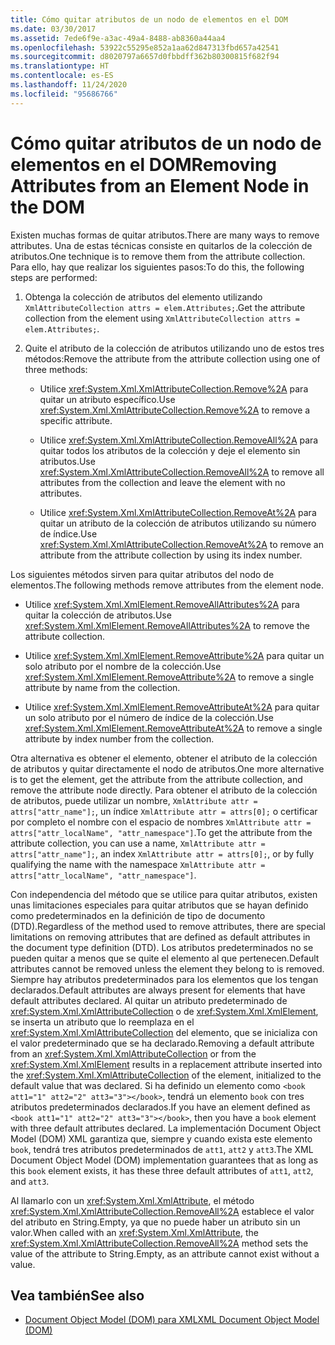 ```yaml
---
title: Cómo quitar atributos de un nodo de elementos en el DOM
ms.date: 03/30/2017
ms.assetid: 7ede6f9e-a3ac-49a4-8488-ab8360a44aa4
ms.openlocfilehash: 53922c55295e852a1aa62d847313fbd657a42541
ms.sourcegitcommit: d8020797a6657d0fbbdff362b80300815f682f94
ms.translationtype: HT
ms.contentlocale: es-ES
ms.lasthandoff: 11/24/2020
ms.locfileid: "95686766"
---
```

# <a name="removing-attributes-from-an-element-node-in-the-dom"></a><span data-ttu-id="72c5f-102">Cómo quitar atributos de un nodo de elementos en el DOM</span><span class="sxs-lookup"><span data-stu-id="72c5f-102">Removing Attributes from an Element Node in the DOM</span></span>

<span data-ttu-id="72c5f-103">Existen muchas formas de quitar atributos.</span><span class="sxs-lookup"><span data-stu-id="72c5f-103">There are many ways to remove attributes.</span></span> <span data-ttu-id="72c5f-104">Una de estas técnicas consiste en quitarlos de la colección de atributos.</span><span class="sxs-lookup"><span data-stu-id="72c5f-104">One technique is to remove them from the attribute collection.</span></span> <span data-ttu-id="72c5f-105">Para ello, hay que realizar los siguientes pasos:</span><span class="sxs-lookup"><span data-stu-id="72c5f-105">To do this, the following steps are performed:</span></span>  
  
1. <span data-ttu-id="72c5f-106">Obtenga la colección de atributos del elemento utilizando `XmlAttributeCollection attrs = elem.Attributes;`.</span><span class="sxs-lookup"><span data-stu-id="72c5f-106">Get the attribute collection from the element using `XmlAttributeCollection attrs = elem.Attributes;`.</span></span>  
  
2. <span data-ttu-id="72c5f-107">Quite el atributo de la colección de atributos utilizando uno de estos tres métodos:</span><span class="sxs-lookup"><span data-stu-id="72c5f-107">Remove the attribute from the attribute collection using one of three methods:</span></span>  
  
    - <span data-ttu-id="72c5f-108">Utilice <xref:System.Xml.XmlAttributeCollection.Remove%2A> para quitar un atributo específico.</span><span class="sxs-lookup"><span data-stu-id="72c5f-108">Use <xref:System.Xml.XmlAttributeCollection.Remove%2A> to remove a specific attribute.</span></span>  
  
    - <span data-ttu-id="72c5f-109">Utilice <xref:System.Xml.XmlAttributeCollection.RemoveAll%2A> para quitar todos los atributos de la colección y deje el elemento sin atributos.</span><span class="sxs-lookup"><span data-stu-id="72c5f-109">Use <xref:System.Xml.XmlAttributeCollection.RemoveAll%2A> to remove all attributes from the collection and leave the element with no attributes.</span></span>  
  
    - <span data-ttu-id="72c5f-110">Utilice <xref:System.Xml.XmlAttributeCollection.RemoveAt%2A> para quitar un atributo de la colección de atributos utilizando su número de índice.</span><span class="sxs-lookup"><span data-stu-id="72c5f-110">Use <xref:System.Xml.XmlAttributeCollection.RemoveAt%2A> to remove an attribute from the attribute collection by using its index number.</span></span>  
  
 <span data-ttu-id="72c5f-111">Los siguientes métodos sirven para quitar atributos del nodo de elementos.</span><span class="sxs-lookup"><span data-stu-id="72c5f-111">The following methods remove attributes from the element node.</span></span>  
  
- <span data-ttu-id="72c5f-112">Utilice <xref:System.Xml.XmlElement.RemoveAllAttributes%2A> para quitar la colección de atributos.</span><span class="sxs-lookup"><span data-stu-id="72c5f-112">Use <xref:System.Xml.XmlElement.RemoveAllAttributes%2A> to remove the attribute collection.</span></span>  
  
- <span data-ttu-id="72c5f-113">Utilice <xref:System.Xml.XmlElement.RemoveAttribute%2A> para quitar un solo atributo por el nombre de la colección.</span><span class="sxs-lookup"><span data-stu-id="72c5f-113">Use <xref:System.Xml.XmlElement.RemoveAttribute%2A> to remove a single attribute by name from the collection.</span></span>  
  
- <span data-ttu-id="72c5f-114">Utilice <xref:System.Xml.XmlElement.RemoveAttributeAt%2A> para quitar un solo atributo por el número de índice de la colección.</span><span class="sxs-lookup"><span data-stu-id="72c5f-114">Use <xref:System.Xml.XmlElement.RemoveAttributeAt%2A> to remove a single attribute by index number from the collection.</span></span>  
  
 <span data-ttu-id="72c5f-115">Otra alternativa es obtener el elemento, obtener el atributo de la colección de atributos y quitar directamente el nodo de atributos.</span><span class="sxs-lookup"><span data-stu-id="72c5f-115">One more alternative is to get the element, get the attribute from the attribute collection, and remove the attribute node directly.</span></span> <span data-ttu-id="72c5f-116">Para obtener el atributo de la colección de atributos, puede utilizar un nombre, `XmlAttribute attr = attrs["attr_name"];`, un índice `XmlAttribute attr = attrs[0];` o certificar por completo el nombre con el espacio de nombres `XmlAttribute attr = attrs["attr_localName", "attr_namespace"]`.</span><span class="sxs-lookup"><span data-stu-id="72c5f-116">To get the attribute from the attribute collection, you can use a name, `XmlAttribute attr = attrs["attr_name"];`, an index `XmlAttribute attr = attrs[0];`, or by fully qualifying the name with the namespace `XmlAttribute attr = attrs["attr_localName", "attr_namespace"]`.</span></span>  
  
 <span data-ttu-id="72c5f-117">Con independencia del método que se utilice para quitar atributos, existen unas limitaciones especiales para quitar atributos que se hayan definido como predeterminados en la definición de tipo de documento (DTD).</span><span class="sxs-lookup"><span data-stu-id="72c5f-117">Regardless of the method used to remove attributes, there are special limitations on removing attributes that are defined as default attributes in the document type definition (DTD).</span></span> <span data-ttu-id="72c5f-118">Los atributos predeterminados no se pueden quitar a menos que se quite el elemento al que pertenecen.</span><span class="sxs-lookup"><span data-stu-id="72c5f-118">Default attributes cannot be removed unless the element they belong to is removed.</span></span> <span data-ttu-id="72c5f-119">Siempre hay atributos predeterminados para los elementos que los tengan declarados.</span><span class="sxs-lookup"><span data-stu-id="72c5f-119">Default attributes are always present for elements that have default attributes declared.</span></span> <span data-ttu-id="72c5f-120">Al quitar un atributo predeterminado de <xref:System.Xml.XmlAttributeCollection> o de <xref:System.Xml.XmlElement>, se inserta un atributo que lo reemplaza en el <xref:System.Xml.XmlAttributeCollection> del elemento, que se inicializa con el valor predeterminado que se ha declarado.</span><span class="sxs-lookup"><span data-stu-id="72c5f-120">Removing a default attribute from an <xref:System.Xml.XmlAttributeCollection> or from the <xref:System.Xml.XmlElement> results in a replacement attribute inserted into the <xref:System.Xml.XmlAttributeCollection> of the element, initialized to the default value that was declared.</span></span> <span data-ttu-id="72c5f-121">Si ha definido un elemento como `<book att1="1" att2="2" att3="3"></book>`, tendrá un elemento `book` con tres atributos predeterminados declarados.</span><span class="sxs-lookup"><span data-stu-id="72c5f-121">If you have an element defined as `<book att1="1" att2="2" att3="3"></book>`, then you have a `book` element with three default attributes declared.</span></span> <span data-ttu-id="72c5f-122">La implementación Document Object Model (DOM) XML garantiza que, siempre y cuando exista este elemento `book`, tendrá tres atributos predeterminados de `att1`, `att2` y `att3`.</span><span class="sxs-lookup"><span data-stu-id="72c5f-122">The XML Document Object Model (DOM) implementation guarantees that as long as this `book` element exists, it has these three default attributes of `att1`, `att2`, and `att3`.</span></span>  
  
 <span data-ttu-id="72c5f-123">Al llamarlo con un <xref:System.Xml.XmlAttribute>, el método <xref:System.Xml.XmlAttributeCollection.RemoveAll%2A> establece el valor del atributo en String.Empty, ya que no puede haber un atributo sin un valor.</span><span class="sxs-lookup"><span data-stu-id="72c5f-123">When called with an <xref:System.Xml.XmlAttribute>, the <xref:System.Xml.XmlAttributeCollection.RemoveAll%2A> method sets the value of the attribute to String.Empty, as an attribute cannot exist without a value.</span></span>  
  
## <a name="see-also"></a><span data-ttu-id="72c5f-124">Vea también</span><span class="sxs-lookup"><span data-stu-id="72c5f-124">See also</span></span>

- [<span data-ttu-id="72c5f-125">Document Object Model (DOM) para XML</span><span class="sxs-lookup"><span data-stu-id="72c5f-125">XML Document Object Model (DOM)</span></span>](xml-document-object-model-dom.md)
